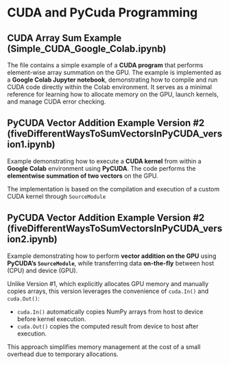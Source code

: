 # CUDA and PyCuda Programming

## CUDA Array Sum Example (Simple_CUDA_Google_Colab.ipynb)

The file contains a simple example of a **CUDA program** that performs element-wise array summation on the GPU. The example is implemented as a **Google Colab Jupyter notebook**, demonstrating how to compile and run CUDA code directly within the Colab environment. It serves as a minimal reference for learning how to allocate memory on the GPU, launch kernels, and manage CUDA error checking.

## PyCUDA Vector Addition Example Version #2 (fiveDifferentWaysToSumVectorsInPyCUDA_version1.ipynb)

Example demonstrating how to execute a **CUDA kernel** from within a **Google Colab** environment using **PyCUDA**. The code performs the **elementwise summation of two vectors** on the GPU.

The implementation is based on the compilation and execution of a custom CUDA kernel through `SourceModule`

## PyCUDA Vector Addition Example Version #2 (fiveDifferentWaysToSumVectorsInPyCUDA_version2.ipynb)

Example demonstrating how to perform **vector addition on the GPU** using **PyCUDA’s `SourceModule`**, while transferring data **on-the-fly** between host (CPU) and device (GPU).

Unlike Version #1, which explicitly allocates GPU memory and manually copies arrays, this version leverages the convenience of `cuda.In()` and `cuda.Out()`:
- `cuda.In()` automatically copies NumPy arrays from host to device before kernel execution.  
- `cuda.Out()` copies the computed result from device to host after execution.  

This approach simplifies memory management at the cost of a small overhead due to temporary allocations.  
